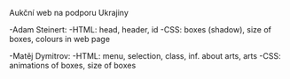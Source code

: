 Aukční web na podporu Ukrajiny

-Adam Steinert:
-HTML: head, header, id
-CSS: boxes (shadow), size of boxes, colours in web page

-Matěj Dymitrov:
-HTML: menu, selection, class, inf. about arts, arts
-CSS: animations of boxes, size of boxes
